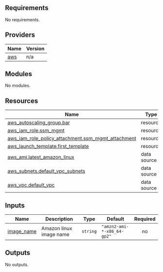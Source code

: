 ## Requirements

No requirements.

## Providers

| Name | Version |
|------|---------|
| <a name="provider_aws"></a> [aws](#provider\_aws) | n/a |

## Modules

No modules.

## Resources

| Name | Type |
|------|------|
| [aws_autoscaling_group.bar](https://registry.terraform.io/providers/hashicorp/aws/latest/docs/resources/autoscaling_group) | resource |
| [aws_iam_role.ssm_mgmt](https://registry.terraform.io/providers/hashicorp/aws/latest/docs/resources/iam_role) | resource |
| [aws_iam_role_policy_attachment.ssm_mgmt_attachment](https://registry.terraform.io/providers/hashicorp/aws/latest/docs/resources/iam_role_policy_attachment) | resource |
| [aws_launch_template.first_template](https://registry.terraform.io/providers/hashicorp/aws/latest/docs/resources/launch_template) | resource |
| [aws_ami.latest_amazon_linux](https://registry.terraform.io/providers/hashicorp/aws/latest/docs/data-sources/ami) | data source |
| [aws_subnets.default_vpc_subnets](https://registry.terraform.io/providers/hashicorp/aws/latest/docs/data-sources/subnets) | data source |
| [aws_vpc.default_vpc](https://registry.terraform.io/providers/hashicorp/aws/latest/docs/data-sources/vpc) | data source |

## Inputs

| Name | Description | Type | Default | Required |
|------|-------------|------|---------|:--------:|
| <a name="input_image_name"></a> [image\_name](#input\_image\_name) | Amazon linux image name | `string` | `"amzn2-ami-*-x86_64-gp2"` | no |

## Outputs

No outputs.

